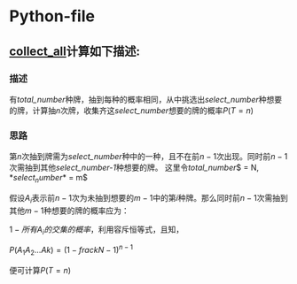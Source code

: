 # Python-file

## [collect_all](https://github.com/PatYoung/Python-file/tree/master/collect_all)计算如下描述:

### 描述

有*total_number*种牌，抽到每种的概率相同，从中挑选出*select_number*种想要的牌，计算抽$n$次牌，收集齐这*select_number*想要的牌的概率$P(T=n)$

### 思路

第$n$次抽到牌需为*select_number*种中的一种，且不在前$n-1$次出现。同时前$n-1$次需抽到其他*select_number-1*种想要的牌。
这里令*total_number*$ = N$, *select_number*$ = m$

假设$A_{i}$表示前$n-1$次为未抽到想要的$m-1$中的第$i$种牌。那么同时前$n-1$次需抽到其他$m-1$种想要的牌的概率应为：

$1-所有A_{i}的交集的概率$，利用容斥恒等式，且知，

$P(A_{1}A_{2}...A{k}) = (1-frac{k}{N-1})^{n-1}$

便可计算$P(T=n)$
